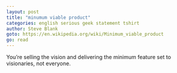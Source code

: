 ```yaml
---
layout: post
title: "minumum viable product"
categories: english serious geek statement tshirt
author: Steve Blank
goto: https://en.wikipedia.org/wiki/Minimum_viable_product
go: read
---
```

You’re selling the vision and delivering the minimum feature set to visionaries, not everyone.
